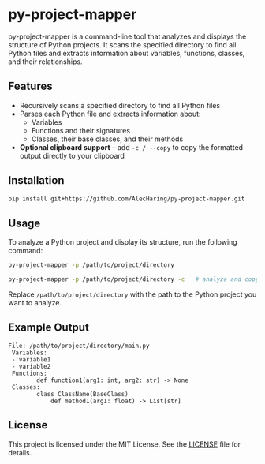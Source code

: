 # py-project-mapper

py-project-mapper is a command-line tool that analyzes and displays the structure of Python projects. It scans the specified directory to find all Python files and extracts information about variables, functions, classes, and their relationships.

## Features

- Recursively scans a specified directory to find all Python files
- Parses each Python file and extracts information about:
  - Variables
  - Functions and their signatures
  - Classes, their base classes, and their methods
- **Optional clipboard support** – add `-c / --copy` to copy the formatted output directly to your clipboard  


## Installation

```bash
pip install git+https://github.com/AlecHaring/py-project-mapper.git
```


## Usage

To analyze a Python project and display its structure, run the following command:
```bash
py-project-mapper -p /path/to/project/directory

py-project-mapper -p /path/to/project/directory -c   # analyze and copy the result to clipboard
```

Replace `/path/to/project/directory` with the path to the Python project you want to analyze.

## Example Output
```
File: /path/to/project/directory/main.py
 Variables:
 - variable1
 - variable2
 Functions:
        def function1(arg1: int, arg2: str) -> None
 Classes:
        class ClassName(BaseClass)
            def method1(arg1: float) -> List[str]
```


## License
This project is licensed under the MIT License. See the [LICENSE](LICENSE) file for details.
